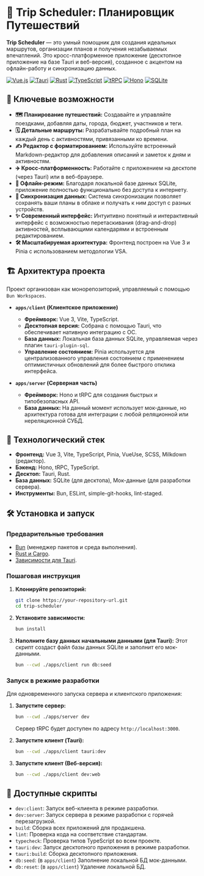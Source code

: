 # 📅 Trip Scheduler: Планировщик Путешествий

**Trip Scheduler** — это умный помощник для создания идеальных маршрутов, организации планов и получения незабываемых впечатлений. Это кросс-платформенное приложение (десктопное приложение на базе Tauri и веб-версия), созданное с акцентом на офлайн-работу и синхронизацию данных.

[![Vue.js](https://img.shields.io/badge/Vue.js-3-4FC08D?logo=vue.js)](https://vuejs.org/)
[![Tauri](https://img.shields.io/badge/Tauri-2-24C8E2?logo=tauri)](https://tauri.app/)
[![Rust](https://img.shields.io/badge/Rust-black?logo=rust)](https://www.rust-lang.org/)
[![TypeScript](https://img.shields.io/badge/TypeScript-blue?logo=typescript)](https://www.typescriptlang.org/)
[![tRPC](https://img.shields.io/badge/tRPC-2B81C8?logo=trpc)](https://trpc.io/)
[![Hono](https://img.shields.io/badge/Hono-E36002?logo=hono)](https://hono.dev/)
[![SQLite](https://img.shields.io/badge/SQLite-003B57?logo=sqlite)](https://www.sqlite.org/)

## 🌟 Ключевые возможности

-   **🗺️ Планирование путешествий:** Создавайте и управляйте поездками, добавляя даты, города, бюджет, участников и теги.
-   **🗓️ Детальные маршруты:** Разрабатывайте подробный план на каждый день с активностями, привязанными ко времени.
-   **✍️ Редактор с форматированием:** Используйте встроенный Markdown-редактор для добавления описаний и заметок к дням и активностям.
-   **✈️ Кросс-платформенность:** Работайте с приложением на десктопе (через Tauri) или в веб-браузере.
-   **📡 Офлайн-режим:** Благодаря локальной базе данных SQLite, приложение полностью функционально без доступа к интернету.
-   **🔄 Синхронизация данных:** Система синхронизации позволяет сохранять ваши планы в облаке и получать к ним доступ с разных устройств.
-   **✨ Современный интерфейс:** Интуитивно понятный и интерактивный интерфейс с возможностью перетаскивания (drag-and-drop) активностей, всплывающими календарями и встроенным редактированием.
-   **🛠️ Масштабируемая архитектура:** Фронтенд построен на Vue 3 и Pinia с использованием методологии VSA.

## 🏗️ Архитектура проекта

Проект организован как монорепозиторий, управляемый с помощью `Bun Workspaces`.

-   **`apps/client` (Клиентское приложение)**
    -   **Фреймворк:** Vue 3, Vite, TypeScript.
    -   **Десктопная версия:** Собрана с помощью Tauri, что обеспечивает нативную интеграцию с ОС.
    -   **База данных:** Локальная база данных SQLite, управляемая через плагин `tauri-plugin-sql`.
    -   **Управление состоянием:** Pinia используется для централизованного управления состоянием с применением оптимистичных обновлений для более быстрого отклика интерфейса.

-   **`apps/server` (Серверная часть)**
    -   **Фреймворк:** Hono и tRPC для создания быстрых и типобезопасных API.
    -   **База данных:** На данный момент использует мок-данные, но архитектура готова для интеграции с любой реляционной или нереляционной СУБД.

## 🚀 Технологический стек

-   **Фронтенд:** Vue 3, Vite, TypeScript, Pinia, VueUse, SCSS, Milkdown (редактор).
-   **Бэкенд:** Hono, tRPC, TypeScript.
-   **Десктоп:** Tauri, Rust.
-   **База данных:** SQLite (для десктопа), Мок-данные (для разработки сервера).
-   **Инструменты:** Bun, ESLint, simple-git-hooks, lint-staged.

## 🛠️ Установка и запуск

### Предварительные требования

-   [Bun](https://bun.sh/) (менеджер пакетов и среда выполнения).
-   [Rust и Cargo](https://www.rust-lang.org/tools/install).
-   [Зависимости для Tauri](https://tauri.app/v1/guides/getting-started/prerequisites).

### Пошаговая инструкция

1.  **Клонируйте репозиторий:**
    ```bash
    git clone https://your-repository-url.git
    cd trip-scheduler
    ```

2.  **Установите зависимости:**
    ```bash
    bun install
    ```

3.  **Наполните базу данных начальными данными (для Tauri):**
    Этот скрипт создаст файл базы данных SQLite и заполнит его мок-данными.
    ```bash
    bun --cwd ./apps/client run db:seed
    ```

### Запуск в режиме разработки

Для одновременного запуска сервера и клиентского приложения:

1.  **Запустите сервер:**
    ```bash
    bun --cwd ./apps/server dev
    ```
    Сервер tRPC будет доступен по адресу `http://localhost:3000`.

2.  **Запустите клиент (Tauri):**
    ```bash
    bun --cwd ./apps/client tauri:dev
    ```

3.  **Запустите клиент (Веб-версия):**
    ```bash
    bun --cwd ./apps/client dev:web
    ```

## 📜 Доступные скрипты

-   `dev:client`: Запуск веб-клиента в режиме разработки.
-   `dev:server`: Запуск сервера в режиме разработки с горячей перезагрузкой.
-   `build`: Сборка всех приложений для продакшена.
-   `lint`: Проверка кода на соответствие стандартам.
-   `typecheck`: Проверка типов TypeScript во всем проекте.
-   `tauri:dev`: Запуск десктопного приложения в режиме разработки.
-   `tauri:build`: Сборка десктопного приложения.
-   `db:seed`: (в `apps/client`) Заполнение локальной БД мок-данными.
-   `db:reset`: (в `apps/client`) Удаление локальной БД.

<!-- ## 🖼️ Примеры интерфейса -->
